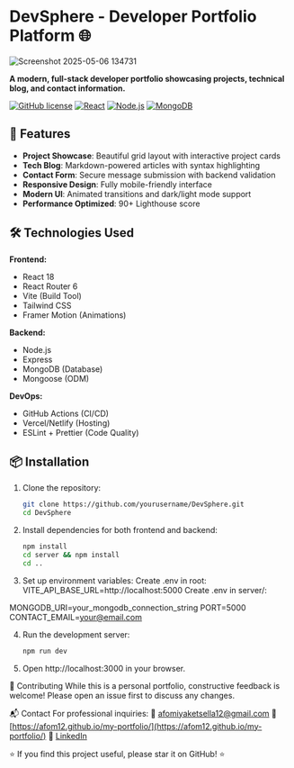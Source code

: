 # DevSphere - Developer Portfolio Platform 🌐

![Screenshot 2025-05-06 134731](https://github.com/user-attachments/assets/2e0ea6b2-1b89-48b5-b773-7165de3afc93)

**A modern, full-stack developer portfolio showcasing projects, technical blog, and contact information.**

[![GitHub license](https://img.shields.io/badge/license-MIT-pink.svg)](LICENSE)
[![React](https://img.shields.io/badge/React-18.2.0-pink)](https://reactjs.org/)
[![Node.js](https://img.shields.io/badge/Node.js-18.x-pink)](https://nodejs.org/)
[![MongoDB](https://img.shields.io/badge/MongoDB-6.0+-pink)](https://www.mongodb.com/)

## 🚀 Features

- **Project Showcase**: Beautiful grid layout with interactive project cards
- **Tech Blog**: Markdown-powered articles with syntax highlighting
- **Contact Form**: Secure message submission with backend validation
- **Responsive Design**: Fully mobile-friendly interface
- **Modern UI**: Animated transitions and dark/light mode support
- **Performance Optimized**: 90+ Lighthouse score

## 🛠️ Technologies Used

**Frontend:**
- React 18
- React Router 6
- Vite (Build Tool)
- Tailwind CSS
- Framer Motion (Animations)

**Backend:**
- Node.js
- Express
- MongoDB (Database)
- Mongoose (ODM)

**DevOps:**
- GitHub Actions (CI/CD)
- Vercel/Netlify (Hosting)
- ESLint + Prettier (Code Quality)

## 📦 Installation

1. Clone the repository:
   ```bash
   git clone https://github.com/yourusername/DevSphere.git
   cd DevSphere
2. Install dependencies for both frontend and backend:
   ```bash
   npm install
   cd server && npm install
   cd ..
3. Set up environment variables:
  Create .env in root:
  VITE_API_BASE_URL=http://localhost:5000
  Create .env in server/:

  MONGODB_URI=your_mongodb_connection_string
  PORT=5000
  CONTACT_EMAIL=your@email.com

4. Run the development server:
   ```bash
   npm run dev
6. Open http://localhost:3000 in your browser.

🤝 Contributing
While this is a personal portfolio, constructive feedback is welcome!
Please open an issue first to discuss any changes.

📬 Contact
For professional inquiries:
📧 afomiyaketsella12@gmail.com
🔗 [https://afom12.github.io/my-portfolio/](https://afom12.github.io/my-portfolio/)
💼 [LinkedIn](https://www.linkedin.com/in/afom12/)


⭐ If you find this project useful, please star it on GitHub! ⭐
